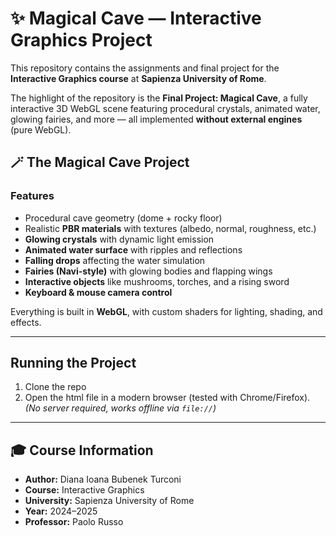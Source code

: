 # ✨ Magical Cave — Interactive Graphics Project

This repository contains the assignments and final project for the **Interactive Graphics course** at **Sapienza University of Rome**.  

The highlight of the repository is the **Final Project: Magical Cave**, a fully interactive 3D WebGL scene featuring procedural crystals, animated water, glowing fairies, and more — all implemented **without external engines** (pure WebGL).  


## 🪄 The Magical Cave Project

### Features
- Procedural cave geometry (dome + rocky floor)
- Realistic **PBR materials** with textures (albedo, normal, roughness, etc.)
- **Glowing crystals** with dynamic light emission
- **Animated water surface** with ripples and reflections
- **Falling drops** affecting the water simulation
- **Fairies (Navi-style)** with glowing bodies and flapping wings
- **Interactive objects** like mushrooms, torches, and a rising sword
- **Keyboard & mouse camera control**

Everything is built in **WebGL**, with custom shaders for lighting, shading, and effects.

---

## Running the Project
1. Clone the repo
2. Open the html file in a modern browser (tested with Chrome/Firefox).  
   *(No server required, works offline via `file://`)*

---

## 🎓 Course Information
- **Author:** Diana Ioana Bubenek Turconi
- **Course:** Interactive Graphics  
- **University:** Sapienza University of Rome  
- **Year:** 2024–2025  
- **Professor:** Paolo Russo
